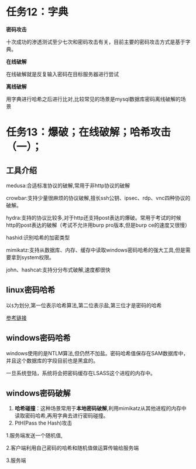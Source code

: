 # 任务12：字典

**密码攻击**

十次成功的渗透测试至少七次和密码攻击有关，目前主要的密码攻击方式是基于字典。

**在线破解**

在线破解就是反复输入密码在目标服务器进行尝试

**离线破解**

用字典进行哈希之后进行比对,比较常见的场景是mysql数据库密码离线破解的场景

# 任务13：爆破；在线破解；哈希攻击（一）；

## 工具介绍

medusa:合适标准协议的破解,常用于非http协议的破解

crowbar:支持少量很麻烦的协议破解,擅长ssh公钥、ipsec、rdp、vnc四种协议的破解。

hydra:支持的协议比较多,对于http还支持post表达的爆破。常用于考试的时候http的post表达的破解（考试不允许用burp pro版本,但是burp ce的速度又很慢）

hashid:识别哈希的加密类型

mimikatz:支持从数据库、内存、缓存中读取windows密码哈希的强大工具,但是需要拿到system权限。

john、hashcat:支持分分布式破解,速度都很快

## linux密码哈希

以`$`为划分,第一位表示哈希算法,第二位表示盐,第三位才是密码的哈希

[参考链接](https://www.cyberciti.biz/faq/understanding-etcshadow-file/)

## windows密码哈希

windows使用的是NTLM算法,但仍然不加盐。密码哈希值保存在SAM数据库中，并且这个数据库的字段目前也是黑盒的。

一旦系统登陆，系统将会把密码缓存在LSASS这个进程的内存中。

## windows密码破解

1. **哈希碰撞**：这种场景常用于**本地密码破解**,利用mimikatz从其他进程的内存中读取密码哈希,再用字典去进行密码碰撞。
2. PtH(Pass the Hash)攻击

1.服务端发送一个随机值,

2.客户端利用自己密码的哈希和随机值做运算传输给服务端

3.服务端